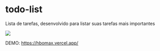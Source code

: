 # todo-list
Lista de tarefas, desenvolvido para listar suas tarefas mais importantes


<img src="![FOTO 2 HBO](https://user-images.githubusercontent.com/86381282/188267149-b552730a-138f-4e92-aee3-790ad346f711.png)
"/>

DEMO: https://hbomax.vercel.app/
